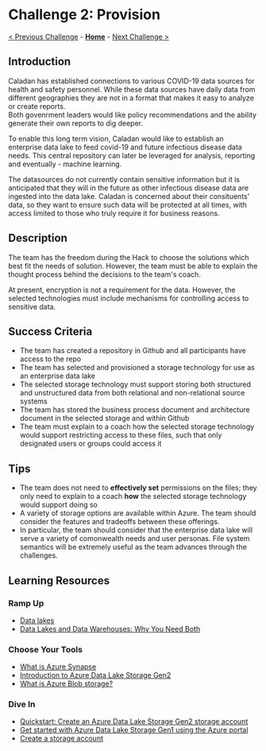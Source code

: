 # Challenge 2: Provision

[< Previous Challenge](./01-Background.md) - **[Home](../README.md)** - [Next Challenge >](./03-CloudIngest.md)

## Introduction

Caladan has established connections to various COVID-19 data sources for health and safety personnel.
While these data sources have daily data from different geographies they are not in a format that makes it easy
to analyze or create reports.  
Both govenrment leaders would like policy recommendations and the ability generate their own reports to dig deeper.

To enable this long term vision, Caladan would like to establish
an enterprise data lake to feed covid-19 and future infectious disease data needs.
This central repository can later be leveraged for
analysis, reporting and eventually - machine learning.

The datasources do not currently contain sensitive information but it is anticipated that they will in the future as other infectious disease data are ingested into the data lake. 
Caladan is concerned about their consituents' data,
so they want to ensure such data will be protected at all times,
with access limited to those who truly require it for business reasons.

## Description

The team has the freedom during the Hack to choose the solutions which best fit the needs of solution.
However, the team must be able to explain the thought process behind the decisions to the team's coach.

At present, encryption is not a requirement for the data.
However, the selected technologies must include mechanisms
for controlling access to sensitive data.

## Success Criteria

- The team has created a repository in Github and all participants have access to the repo
- The team has selected and provisioned a storage technology for use as an enterprise data lake
- The selected storage technology must support storing both structured and unstructured data
from both relational and non-relational source systems
- The team has stored the business process document and architecture document in the selected storage and within Github
- The team must explain to a coach how the selected storage technology would support restricting access
to these files, such that only designated users or groups could access it

## Tips

- The team does not need to **effectively set** permissions on the files;
they only need to explain to a coach **how** the selected storage technology would support doing so
- A variety of storage options are available within Azure.
The team should consider the features and tradeoffs between these offerings.
- In particular, the team should consider that the enterprise data lake will serve
a variety of comonwealth needs and user personas.
File system semantics will be extremely useful as the team advances through the challenges.

## Learning Resources

### Ramp Up

- [Data lakes](https://docs.microsoft.com/en-us/azure/architecture/data-guide/scenarios/data-lake)
- [Data Lakes and Data Warehouses: Why You Need Both](https://www.arcadiadata.com/blog/data-lakes-and-data-warehouses-why-you-need-both/)

### Choose Your Tools
- [What is Azure Synapse](https://docs.microsoft.com/en-us/azure/synapse-analytics/overview-what-is)
- [Introduction to Azure Data Lake Storage Gen2](https://docs.microsoft.com/en-us/azure/storage/blobs/data-lake-storage-introduction)
- [What is Azure Blob storage?](https://docs.microsoft.com/en-us/azure/storage/blobs/storage-blobs-overview)

### Dive In

- [Quickstart: Create an Azure Data Lake Storage Gen2 storage account](https://docs.microsoft.com/en-us/azure/storage/blobs/data-lake-storage-quickstart-create-account)
- [Get started with Azure Data Lake Storage Gen1 using the Azure portal](https://docs.microsoft.com/en-us/azure/data-lake-store/data-lake-store-get-started-portal)
- [Create a storage account](https://docs.microsoft.com/en-us/azure/storage/common/storage-quickstart-create-account?toc=%2Fazure%2Fstorage%2Fblobs%2Ftoc.json&tabs=azure-portal)
